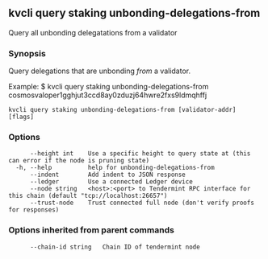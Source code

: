 <!--
title: unbonding-delegations-from
-->
## kvcli query staking unbonding-delegations-from

Query all unbonding delegatations from a validator

### Synopsis

Query delegations that are unbonding _from_ a validator.

Example:
$ kvcli query staking unbonding-delegations-from cosmosvaloper1gghjut3ccd8ay0zduzj64hwre2fxs9ldmqhffj

```
kvcli query staking unbonding-delegations-from [validator-addr] [flags]
```

### Options

```
      --height int    Use a specific height to query state at (this can error if the node is pruning state)
  -h, --help          help for unbonding-delegations-from
      --indent        Add indent to JSON response
      --ledger        Use a connected Ledger device
      --node string   <host>:<port> to Tendermint RPC interface for this chain (default "tcp://localhost:26657")
      --trust-node    Trust connected full node (don't verify proofs for responses)
```

### Options inherited from parent commands

```
      --chain-id string   Chain ID of tendermint node
```

